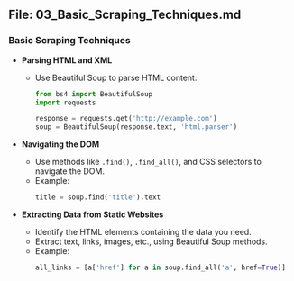 ## File: 03_Basic_Scraping_Techniques.md

### Basic Scraping Techniques
- **Parsing HTML and XML**
  - Use Beautiful Soup to parse HTML content:
    ```python
    from bs4 import BeautifulSoup
    import requests

    response = requests.get('http://example.com')
    soup = BeautifulSoup(response.text, 'html.parser')
    ```

- **Navigating the DOM**
  - Use methods like `.find()`, `.find_all()`, and CSS selectors to navigate the DOM.
  - Example: 
    ```python
    title = soup.find('title').text
    ```

- **Extracting Data from Static Websites**
  - Identify the HTML elements containing the data you need.
  - Extract text, links, images, etc., using Beautiful Soup methods.
  - Example:
    ```python
    all_links = [a['href'] for a in soup.find_all('a', href=True)]
    ```
